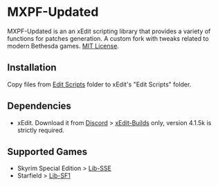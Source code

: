 # MXPF-Updated
MXPF-Updated is an an xEdit scripting library that provides a variety of functions for patches generation. A custom fork with tweaks related to modern Bethesda games. [MIT License](https://meridiano.mit-license.org/).

## Installation
Copy files from [Edit Scripts](Edit%20Scripts) folder to xEdit's "Edit Scripts" folder.

## Dependencies
+ xEdit. Download it from [Discord](https://discord.gg/M3yn97tbQ7) > [xEdit-Builds](https://discord.com/channels/471930020454072348/518048160526893057) only, version 4.1.5k is strictly required.

## Supported Games
+ Skyrim Special Edition > [Lib-SSE](Edit%20Scripts/lib-sse)
+ Starfield > [Lib-SF1](Edit%20Scripts/lib-sf1)